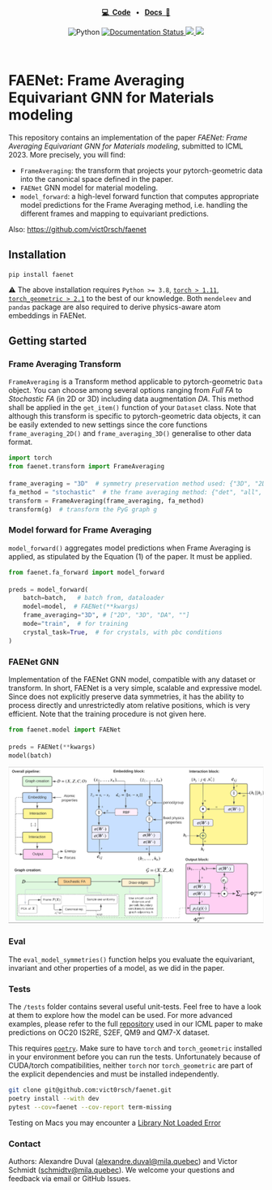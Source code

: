 <p align="center">
<strong><a href="https://github.com/vict0rsch/faenet" target="_blank">💻&nbsp;&nbsp;Code</a></strong>
<strong>&nbsp;&nbsp;•&nbsp;&nbsp;</strong>
<strong><a href="https://faenet.readthedocs.io/" target="_blank">Docs&nbsp;&nbsp;📑</a></strong>
</p>

<p align="center">
    <a>
	    <img src='https://img.shields.io/badge/python-3.8%2B-blue' alt='Python' />
	</a>
	<a href='https://faenet.readthedocs.io/en/latest/?badge=latest'>
    	<img src='https://readthedocs.org/projects/faenet/badge/?version=latest' alt='Documentation Status' />
	</a>
    <a href="https://github.com/psf/black">
	    <img src='https://img.shields.io/badge/code%20style-black-black' />
	</a>
<a href="https://pytorch.org">
<img src="https://img.shields.io/badge/PyTorch-%23EE4C2C.svg?logo=PyTorch&logoColor=white"/>
</a>
</p>
<br/>

# FAENet: Frame Averaging Equivariant GNN for Materials modeling


This repository contains an implementation of the paper *FAENet: Frame Averaging Equivariant GNN for Materials modeling*, submitted to ICML 2023. More precisely, you will find:

* `FrameAveraging`: the transform that projects your pytorch-geometric data into the canonical space defined in the paper.
* `FAENet` GNN model for material modeling. 
* `model_forward`: a high-level forward function that computes appropriate model predictions for the Frame Averaging method, i.e. handling the different frames and mapping to equivariant predictions. 

Also: https://github.com/vict0rsch/faenet

## Installation

```
pip install faenet
```

⚠️ The above installation requires `Python >= 3.8`, [`torch > 1.11`](https://pytorch.org/get-started/locally/), [`torch_geometric > 2.1`](https://pytorch-geometric.readthedocs.io/en/latest/notes/installation.html#) to the best of our knowledge. Both `mendeleev` and `pandas` package are also required to derive physics-aware atom embeddings in FAENet.

## Getting started

### Frame Averaging Transform

`FrameAveraging` is a Transform method applicable to pytorch-geometric `Data` object. You can choose among several options ranging from *Full FA* to *Stochastic FA* (in 2D or 3D) including data augmentation *DA*. This method shall be applied in the `get_item()` function of your `Dataset` class. Note that although this transform is specific to pytorch-geometric data objects, it can be easily extended to new settings since the core functions `frame_averaging_2D()` and `frame_averaging_3D()` generalise to other data format. 

```python
import torch
from faenet.transform import FrameAveraging

frame_averaging = "3D"  # symmetry preservation method used: {"3D", "2D", "DA", ""}:
fa_method = "stochastic"  # the frame averaging method: {"det", "all", "se3-stochastic", "se3-det", "se3-all", ""}:
transform = FrameAveraging(frame_averaging, fa_method)
transform(g)  # transform the PyG graph g 
```

### Model forward for Frame Averaging

`model_forward()` aggregates model predictions when Frame Averaging is applied, as stipulated by the Equation (1) of the paper. It must be applied. 

```python
from faenet.fa_forward import model_forward

preds = model_forward(
    batch=batch,   # batch from, dataloader
    model=model,  # FAENet(**kwargs)
    frame_averaging="3D", # ["2D", "3D", "DA", ""]
    mode="train",  # for training 
    crystal_task=True,  # for crystals, with pbc conditions
)
```

### FAENet GNN 

Implementation of the FAENet GNN model, compatible with any dataset or transform. In short, FAENet is a very simple, scalable and expressive model. Since does not explicitly preserve data symmetries, it has the ability to process directly and unrestrictedly atom relative positions, which is very efficient. Note that the training procedure is not given here. 

```python
from faenet.model import FAENet

preds = FAENet(**kwargs)
model(batch)
```

![FAENet architecture](examples/data/faenet-archi.png)

### Eval 

The `eval_model_symmetries()` function helps you evaluate the equivariant, invariant and other properties of a model, as we did in the paper. 

### Tests

The `/tests` folder contains several useful unit-tests. Feel free to have a look at them to explore how the model can be used. For more advanced examples, please refer to the full [repository](https://github.com/RolnickLab/ocp) used in our ICML paper to make predictions on OC20 IS2RE, S2EF, QM9 and QM7-X dataset. 

This requires [`poetry`](https://python-poetry.org/docs/). Make sure to have `torch` and `torch_geometric` installed in your environment before you can run the tests. Unfortunately because of CUDA/torch compatibilities, neither `torch` nor `torch_geometric` are part of the explicit dependencies and must be installed independently.

```bash
git clone git@github.com:vict0rsch/faenet.git
poetry install --with dev
pytest --cov=faenet --cov-report term-missing
```

Testing on Macs you may encounter a [Library Not Loaded Error](https://github.com/pyg-team/pytorch_geometric/issues/6530)

### Contact

Authors: Alexandre Duval (alexandre.duval@mila.quebec) and Victor Schmidt (schmidtv@mila.quebec). We welcome your questions and feedback via email or GitHub Issues.

